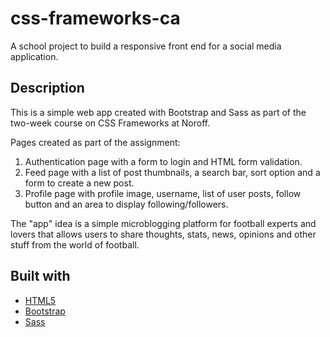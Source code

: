 # css-frameworks-ca

A school project to build a responsive front end for a social media application.

## Description

This is a simple web app created with Bootstrap and Sass as part of the two-week course on CSS Frameworks at Noroff.

Pages created as part of the assignment:
1. Authentication page with a form to login and HTML form validation.
2. Feed page with a list of post thumbnails, a search bar, sort option and a form to create a new post.
3. Profile page with profile image, username, list of user posts, follow button and an area to display following/followers.

The "app" idea is a simple microblogging platform for football experts and lovers that allows users to share thoughts, stats, news, opinions and other stuff from the world of football.

## Built with
- [HTML5](https://developer.mozilla.org/en-US/docs/Glossary/HTML5)
- [Bootstrap](https://getbootstrap.com/)
- [Sass](https://sass-lang.com/)